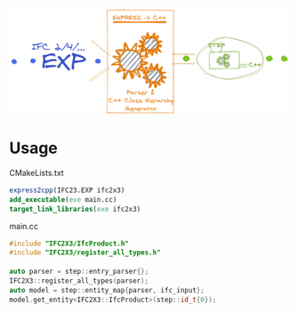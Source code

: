 ![Logo](logo.png)

# Usage

CMakeLists.txt
```cmake
express2cpp(IFC23.EXP ifc2x3)
add_executable(exe main.cc)
target_link_libraries(exe ifc2x3)
```

main.cc
```cpp
#include "IFC2X3/IfcProduct.h"
#include "IFC2X3/register_all_types.h"

auto parser = step::entry_parser{};
IFC2X3::register_all_types(parser);
auto model = step::entity_map{parser, ifc_input};
model.get_entity<IFC2X3::IfcProduct>(step::id_t{0});
```
